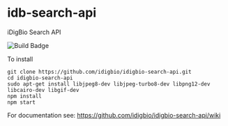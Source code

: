 idb-search-api
==============

iDigBio Search API

![Build Badge](https://travis-ci.org/idigbio/idigbio-search-api.png?branch=master)

To install
```
git clone https://github.com/idigbio/idigbio-search-api.git
cd idigbio-search-api
sudo apt-get install libjpeg8-dev libjpeg-turbo8-dev libpng12-dev libcairo-dev libgif-dev
npm install
npm start
```

For documentation see:
https://github.com/idigbio/idigbio-search-api/wiki

